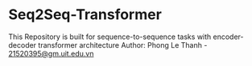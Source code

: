 # Seq2Seq-Transformer
This Repository is built for sequence-to-sequence tasks with encoder-decoder transformer architecture
Author: Phong Le Thanh - 21520395@gm.uit.edu.vn
